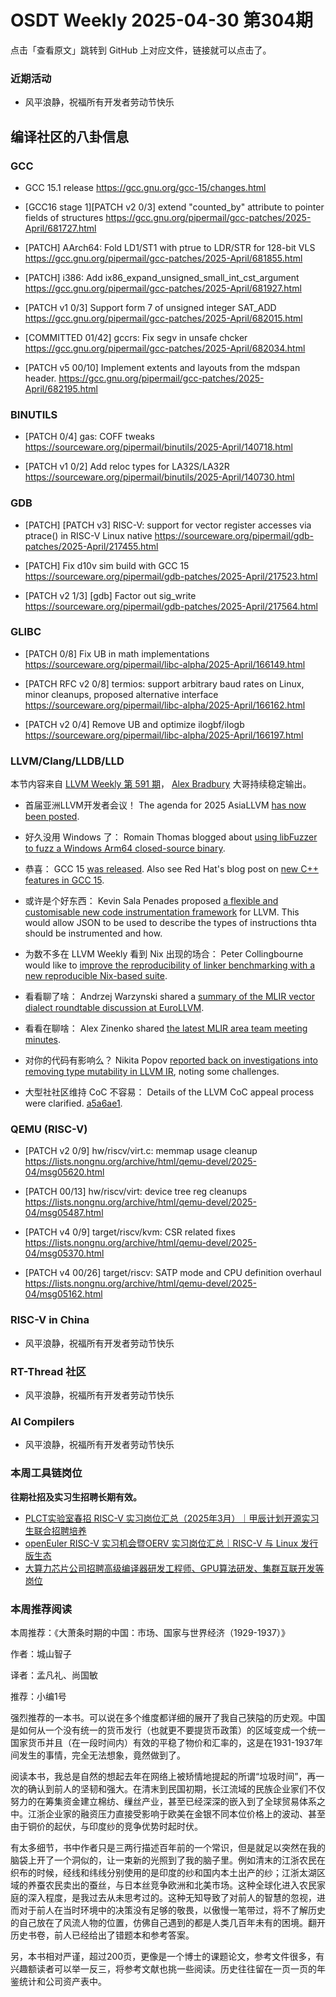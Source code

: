 # OSDT Weekly 2025-04-30 第304期

点击「查看原文」跳转到 GitHub 上对应文件，链接就可以点击了。

### 近期活动

- 风平浪静，祝福所有开发者劳动节快乐

## 编译社区的八卦信息

### GCC

- GCC 15.1 release
  https://gcc.gnu.org/gcc-15/changes.html

- [GCC16 stage 1][PATCH v2 0/3] extend "counted_by" attribute to pointer fields of structures
  https://gcc.gnu.org/pipermail/gcc-patches/2025-April/681727.html

- [PATCH] AArch64: Fold LD1/ST1 with ptrue to LDR/STR for 128-bit VLS
  https://gcc.gnu.org/pipermail/gcc-patches/2025-April/681855.html

- [PATCH] i386: Add ix86_expand_unsigned_small_int_cst_argument
  https://gcc.gnu.org/pipermail/gcc-patches/2025-April/681927.html

- [PATCH v1 0/3] Support form 7 of unsigned integer SAT_ADD
  https://gcc.gnu.org/pipermail/gcc-patches/2025-April/682015.html

- [COMMITTED 01/42] gccrs: Fix segv in unsafe chcker
  https://gcc.gnu.org/pipermail/gcc-patches/2025-April/682034.html

- [PATCH v5 00/10] Implement extents and layouts from the mdspan header.
  https://gcc.gnu.org/pipermail/gcc-patches/2025-April/682195.html

### BINUTILS

- [PATCH 0/4] gas: COFF tweaks
  https://sourceware.org/pipermail/binutils/2025-April/140718.html

- [PATCH v1 0/2] Add reloc types for LA32S/LA32R
  https://sourceware.org/pipermail/binutils/2025-April/140730.html

### GDB

- [PATCH] [PATCH v3] RISC-V: support for vector register accesses via ptrace() in RISC-V Linux native
  https://sourceware.org/pipermail/gdb-patches/2025-April/217455.html

- [PATCH] Fix d10v sim build with GCC 15
  https://sourceware.org/pipermail/gdb-patches/2025-April/217523.html

- [PATCH v2 1/3] [gdb] Factor out sig_write
  https://sourceware.org/pipermail/gdb-patches/2025-April/217564.html

### GLIBC

- [PATCH 0/8] Fix UB in math implementations
  https://sourceware.org/pipermail/libc-alpha/2025-April/166149.html

- [PATCH RFC v2 0/8] termios: support arbitrary baud rates on Linux, minor cleanups, proposed alternative interface
  https://sourceware.org/pipermail/libc-alpha/2025-April/166162.html

- [PATCH v2 0/4] Remove UB and optimize ilogbf/ilogb
  https://sourceware.org/pipermail/libc-alpha/2025-April/166197.html

### LLVM/Clang/LLDB/LLD

本节内容来自 [LLVM Weekly 第 591 期](http://llvmweekly.org/issue/591)，
[Alex Bradbury](https://www.linkedin.com/in/alex-bradbury/) 大哥持续稳定输出。

* 首届亚洲LLVM开发者会议！ The agenda for 2025 AsiaLLVM [has now been posted](https://discourse.llvm.org/t/2025-asiallvm-agenda/86081).

* 好久没用 Windows 了： Romain Thomas blogged about [using libFuzzer to fuzz a Windows Arm64 closed-source binary](https://www.romainthomas.fr/post/25-04-windows-arm64-qbdi-fuzzing/).

* 恭喜： GCC 15 [was released](https://gcc.gnu.org/gcc-15/changes.html). Also see Red Hat's blog post on [new C++ features in GCC 15](https://developers.redhat.com/articles/2025/04/24/new-c-features-gcc-15).

* 或许是个好东西： Kevin Sala Penades proposed [a flexible and customisable new code instrumentation framework](https://discourse.llvm.org/t/rfc-introducing-instrumentor-easily-customizable-code-instrumentation/86020) for LLVM. This would allow JSON to be used to describe the types of instructions thta should be instrumented and how.

* 为数不多在 LLVM Weekly 看到 Nix 出现的场合： Peter Collingbourne would like to [improve the reproducibility of linker benchmarking with a new reproducible Nix-based suite](https://discourse.llvm.org/t/improving-the-reproducibility-of-linker-benchmarking/86057).

* 看看聊了啥： Andrzej Warzynski shared a [summary of the MLIR vector dialect roundtable discussion at EuroLLVM](https://discourse.llvm.org/t/vector-dialect-roundtable-eurollvm-2025-summary/85978).

* 看看在聊啥： Alex Zinenko shared [the latest MLIR area team meeting minutes](https://discourse.llvm.org/t/mlir-area-team-meeting-minutes-2025-04-24/86034).

* 对你的代码有影响么？ Nikita Popov [reported back on investigations into removing type mutability in LLVM IR](https://discourse.llvm.org/t/recursive-types/82707/9), noting some challenges.

* 大型社社区维持 CoC 不容易： Details of the LLVM CoC appeal process were clarified.
  [a5a6ae1](https://github.com/llvm/llvm-project/commit/a5a6ae12a4f3).

### QEMU (RISC-V)

- [PATCH v2 0/9] hw/riscv/virt.c: memmap usage cleanup
  https://lists.nongnu.org/archive/html/qemu-devel/2025-04/msg05620.html

- [PATCH 00/13] hw/riscv/virt: device tree reg cleanups
  https://lists.nongnu.org/archive/html/qemu-devel/2025-04/msg05487.html

- [PATCH v4 0/9] target/riscv/kvm: CSR related fixes
  https://lists.nongnu.org/archive/html/qemu-devel/2025-04/msg05370.html

- [PATCH v4 00/26] target/riscv: SATP mode and CPU definition overhaul
  https://lists.nongnu.org/archive/html/qemu-devel/2025-04/msg05162.html

### RISC-V in China

- 风平浪静，祝福所有开发者劳动节快乐

### RT-Thread 社区

- 风平浪静，祝福所有开发者劳动节快乐

### AI Compilers

- 风平浪静，祝福所有开发者劳动节快乐

### 本周工具链岗位

**往期社招及实习生招聘长期有效。**

- [PLCT实验室春招 RISC-V 实习岗位汇总（2025年3月）｜甲辰计划开源实习生联合招聘培养](https://mp.weixin.qq.com/s/no5v_YeGI3LUE7mYv5wUpQ)
- [openEuler RISC-V 实习机会暨OERV 实习岗位汇总｜RISC-V 与 Linux 发行版生态](https://mp.weixin.qq.com/s/87XEhORtte_iTTZqjinX2g)
- [大算力芯片公司招聘高级编译器研发工程师、GPU算法研发、集群互联开发等岗位](https://mp.weixin.qq.com/s/ONoNJ5jZmL794AdtlHrDuQ)

### 本周推荐阅读

本周推荐：《大萧条时期的中国：市场、国家与世界经济（1929-1937）》

作者：城山智子

译者：孟凡礼、尚国敏

推荐：小编1号

强烈推荐的一本书。可以说在多个维度都详细的展开了我自己狭隘的历史观。中国是如何从一个没有统一的货币发行（也就更不要提货币政策）的区域变成一个统一国家货币并且（在一段时间内）有效的平稳了物价和汇率的，这是在1931-1937年间发生的事情，完全无法想象，竟然做到了。

阅读本书，我总是自然的想起去年在网络上被矫情地提起的所谓“垃圾时间”，再一次的确认到前人的坚韧和强大。在清末到民国初期，长江流域的民族企业家们不仅努力的在筹集资金建立棉纺、缫丝产业，甚至已经深深的嵌入到了全球贸易体系之中。江浙企业家的融资压力直接受影响于欧美在金银不同本位价格上的波动、甚至由于铜价的起伏，与印度纱的竞争优势时起时伏。

有太多细节，书中作者只是三两行描述百年前的一个常识，但是就足以突然在我的脑袋上开了一个洞似的，让一束新的光照到了我的脑子里。例如清末的江浙农民在织布的时候，经线和纬线分别使用的是印度的纱和国内本土出产的纱；江浙太湖区域的养蚕农民卖出的蚕丝，与日本丝竞争欧洲和北美市场。这种全球化进入农民家庭的深入程度，是我过去从未思考过的。这种无知导致了对前人的智慧的忽视，进而对于前人在当时环境中的决策没有足够的敬畏，以傲慢一笔带过，将不了解历史的自己放在了风流人物的位置，仿佛自己遇到的都是人类几百年未有的困境。翻开历史书卷，前人已经给出了错题本和参考答案。

另，本书相对严谨，超过200页，更像是一个博士的课题论文，参考文件很多，有兴趣额读者可以举一反三，将参考文献也挑一些阅读。历史往往留在一页一页的年鉴统计和公司资产表中。
